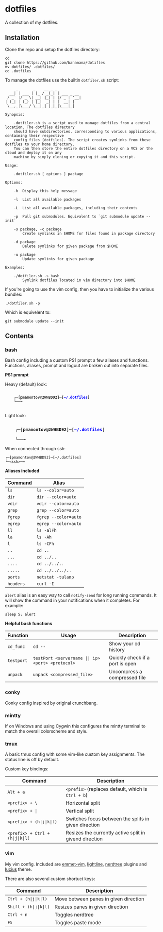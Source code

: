 # dotfiles

A collection of my dotfiles. 

## Installation

Clone the repo and setup the dotfiles directory: 

    cd
    git clone https://github.com/bananana/dotifles
    mv dotfiles/ .dotfiles/
    cd .dotfiles

To manage the dotfiles use the builtin `dotfiler.sh` script:
```
     _       _    __ _ _
  __| | ___ | |_ / _(_| | ___ _ __
 / _` |/ _ \| __| |_| | |/ _ | '__|
| (_| | (_) | |_|  _| | |  __| |
 \__,_|\___/ \__|_| |_|_|\___|_|

Synopsis:

	.dotfiler.sh is a script used to manage dotfiles from a central location. The dotfiles directory
	should have subdirectories, corresponding to various applications, containing their respective
	config files (dotfiles). The script creates symlinks from these dotfiles to your home directory.
	You can then store the entire dotfiles directory on a VCS or the cloud and deploy it on any
	machine by simply cloning or copying it and this script.

Usage:

	.dotfiler.sh [ options ] package

Options:

	-h  Display this help message

	-l  List all available packages

	-L  List all available packages, including their contents

	-p  Pull git submodules. Equivalent to `git submodule update --init`  

	-s package, -c package
		Create symlinks in $HOME for files found in package directory

	-d package
		Delete symlinks for given package from $HOME 

	-u package
		Update symlinks for given package

Examples:

	./dotfiler.sh -s bash
		Symlink dotfiles located in vim directory into $HOME
```

If you're going to use the vim config, then you have to initialize the various bundles:

	./dotfiler.sh -p

Which is equivelent to:

    git submodule update --init

## Contents

### bash

Bash config including a custom PS1 prompt a few aliases and functions. Functions, aliases, prompt and logout are broken out into separate files. 

**PS1 prompt**

Heavy (default) look:
<pre>
<code>
    <strong>┌─[pmamontov</strong>@<strong>2WHBD92]─[</strong><strong style="color:blue;">~/.dotfiles</strong><strong>]
    └──╼</strong>
</code>
</pre>

Light look:
<pre>    
    ┌─[<strong>pmamontov</strong>@<strong>2WHBD92</strong>]─[<strong style="color:blue;">~/.dotfiles</strong>]<br>
    └──╼
</pre>

When connected through ssh:

    ┌─[pmamontov@2WHBD92]─[~/.dotfiles]
    └─<ssh>─╼ 

**Aliases included**

|Command  |Alias                 |
|---------|----------------------|
|`ls`     |`ls --color=auto`     |
|`dir`    |`dir --color=auto`    |
|`vdir`   |`vdir --color=auto`   |
|`grep`   |`grep --color=auto`   |
|`fgrep`  |`fgrep --color=auto`  |
|`egrep`  |`egrep --color=auto`  |
|`ll`     |`ls -alFh`            |
|`la`     |`ls -Ah`              |
|`l`      |`ls -CFh`             |
|`..`     |`cd ..`               |
|`...`    |`cd ../..`            |
|`....`   |`cd ../../..`         |
|`.....`  |`cd ../../../..`      |
|`ports`  |`netstat -tulanp`     |
|`headers`|`curl -I`             |

`alert` alias is an easy way to call `notify-send` for long running commands. It will show the command in your notifications when it completes. For example:

	sleep 5; alert 

**Helpful bash functions**

|Function   |Usage                                             |Description                     |
|-----------|--------------------------------------------------|--------------------------------|
|`cd_func`  |`cd --`                                           |Show your cd history            |
|`testport` |`testPort <servername \|\| ip> <port> <protocol>` |Quickly check if a port is open |
|`unpack`   |`unpack <compressed_file>`                        |Uncompress a compressed file    |

### conky

Conky config inspired by original crunchbang.

### mintty

If on Windows and using Cygwin this configures the mintty terminal to match the overall colorscheme and style.

### tmux

A basic tmux config with some vim-like custom key assignments. The status line is off by default.

Custom key bindings:

|Command                          |Description                                            |
|---------------------------------|-------------------------------------------------------|
|`Alt + a`                        |`<prefix>` (replaces default, which is `Ctrl + b`)     |
|`<prefix> + \`                   |Horizontal split                                       |
|`<prefix> + \|` 	              |Vertical split                                         |
|`<prefix> + (h\|j\|k\|l)`        |Switches focus between the splits in given direction   |
|`<prefix> + Ctrl + (h\|j\|k\|l)` |Resizes the currently active split in givend direction |

### vim

My vim config. Included are [emmet-vim](https://github.com/mattn/emmet-vim), [lightline](https://github.com/itchyny/lightline.vim), [nerdtree](https://github.com/scrooloose/nerdtree) plugins and [lucius](https://github.com/jonathanfilip/vim-lucius) theme. 

There are also several custom shortuct keys: 

|Command                |Description                           |
|-----------------------|--------------------------------------|
|`Ctrl + (h\|j\|k\|l)`  |Move between panes in given direction |
|`Shift + (h\|j\|k\|l)` |Resizes panes in given direction      | 
|`Ctrl + n`             |Toggles nerdtree                      |
|`F5`                   |Toggles paste mode                    |

